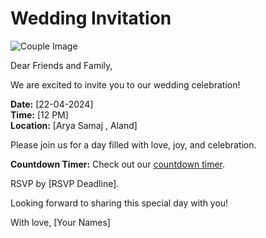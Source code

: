 # Wedding Invitation

![Couple Image](https://encrypted-tbn0.gstatic.com/images?q=tbn:ANd9GcRLKcPfS3gVNEezDud5Qg5S-82z9jdElr7Bs3nEykXCFA&s)

Dear Friends and Family,

We are excited to invite you to our wedding celebration!

**Date:** [22-04-2024]<br>
**Time:** [12 PM]<br>
**Location:** [Arya Samaj , Aland]

Please join us for a day filled with love, joy, and celebration.

**Countdown Timer:** Check out our [countdown timer](https://username.github.io/repository).

RSVP by [RSVP Deadline].

Looking forward to sharing this special day with you!

With love,
[Your Names]

